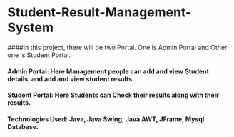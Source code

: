 # Student-Result-Management-System
####In this project, there will be two Portal. One is Admin Portal and Other one is Student Portal.
#### Admin Portal: Here Management people can add and view Student details, and add and view student results.
#### Student Portal: Here Students can Check their results along with their results.
#### Technologies Used: Java, Java Swing, Java AWT, JFrame, Mysql Database.

